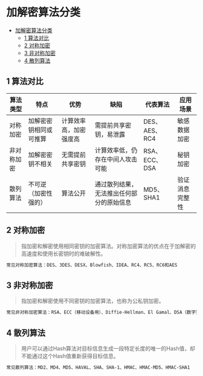 # 加解密算法分类

<!-- TOC -->

- [加解密算法分类](#加解密算法分类)
    - [1 算法对比](#1-算法对比)
    - [2 对称加密](#2-对称加密)
    - [3 非对称加密](#3-非对称加密)
    - [4 散列算法](#4-散列算法)

<!-- /TOC -->

## 1 算法对比

算法类型 | 特点 | 优势 | 缺陷 | 代表算法|应用场景
--------  | ----- | ----- | ----- | ---------|--------
对称加密 | 加解密密钥相同或可推算 | 计算效率高，加密强度高 | 需提前共享密钥，易泄露 | DES、AES、RC4|敏感数据加密
非对称加密 | 加解密密钥不相关 | 无需提前共享密钥 | 计算效率低，仍存在中间人攻击可能 | RSA、ECC、DSA|秘钥加密
散列算法|不可逆（加密性强的）|算法公开|通过散列结果，无法推出任何部分的原始信息|MD5、SHA1|验证消息完整性


## 2 对称加密

> 指加密和解密使用相同密钥的加密算法。对称加密算法的优点在于加解密的高速度和使用长密钥时的难破解性。

```bash
常见对称加密算法：DES、3DES、DESX、Blowfish、IDEA、RC4、RC5、RC6和AES
```


## 3 非对称加密

> 指加密和解密使用不同密钥的加密算法，也称为公私钥加密。

```bash
常见非对称加密算法：RSA、ECC（移动设备用）、Diffie-Hellman、El Gamal、DSA（数字签名用）
```
 
## 4 散列算法

> 用户可以通过Hash算法对目标信息生成一段特定长度的唯一的Hash值，却不能通过这个Hash值重新获得目标信息。

```bash
常见散列算法：MD2、MD4、MD5、HAVAL、SHA、SHA-1、HMAC、HMAC-MD5、HMAC-SHA1
```
